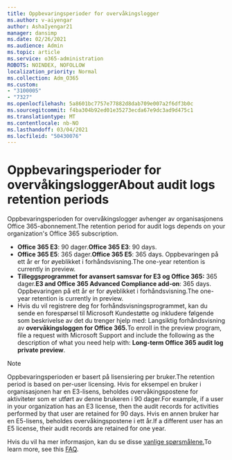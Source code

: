 ```yaml
---
title: Oppbevaringsperioder for overvåkingslogger
ms.author: v-aiyengar
author: AshaIyengar21
manager: dansimp
ms.date: 02/26/2021
ms.audience: Admin
ms.topic: article
ms.service: o365-administration
ROBOTS: NOINDEX, NOFOLLOW
localization_priority: Normal
ms.collection: Adm_O365
ms.custom:
- "3100005"
- "7327"
ms.openlocfilehash: 5a8601bc7757e77882d8dab709e007a2f6df3b0c
ms.sourcegitcommit: f4ba304b92ed01e35273ecda67e9dc3ad9d475c1
ms.translationtype: MT
ms.contentlocale: nb-NO
ms.lasthandoff: 03/04/2021
ms.locfileid: "50430076"
---
```

# <a name="about-audit-logs-retention-periods"></a><span data-ttu-id="f428a-102">Oppbevaringsperioder for overvåkingslogger</span><span class="sxs-lookup"><span data-stu-id="f428a-102">About audit logs retention periods</span></span>

<span data-ttu-id="f428a-103">Oppbevaringsperioden for overvåkingslogger avhenger av organisasjonens Office 365-abonnement.</span><span class="sxs-lookup"><span data-stu-id="f428a-103">The retention period for audit logs depends on your organization's Office 365 subscription.</span></span>

- <span data-ttu-id="f428a-104">**Office 365 E3**: 90 dager.</span><span class="sxs-lookup"><span data-stu-id="f428a-104">**Office 365 E3**: 90 days.</span></span>
- <span data-ttu-id="f428a-105">**Office 365 E5**: 365 dager.</span><span class="sxs-lookup"><span data-stu-id="f428a-105">**Office 365 E5**: 365 days.</span></span> <span data-ttu-id="f428a-106">Oppbevaringen på ett år er for øyeblikket i forhåndsvisning.</span><span class="sxs-lookup"><span data-stu-id="f428a-106">The one-year retention is currently in preview.</span></span>
- <span data-ttu-id="f428a-107">**Tilleggsprogrammet for avansert samsvar for E3 og Office 365:** 365 dager.</span><span class="sxs-lookup"><span data-stu-id="f428a-107">**E3 and Office 365 Advanced Compliance add-on**: 365 days.</span></span> <span data-ttu-id="f428a-108">Oppbevaringen på ett år er for øyeblikket i forhåndsvisning.</span><span class="sxs-lookup"><span data-stu-id="f428a-108">The one-year retention is currently in preview.</span></span>
- <span data-ttu-id="f428a-109">Hvis du vil registrere deg for forhåndsvisningsprogrammet, kan du sende en forespørsel til Microsoft Kundestøtte og inkludere følgende som beskrivelse av det du trenger hjelp med: Langsiktig forhåndsvisning av **overvåkingsloggen for Office 365.**</span><span class="sxs-lookup"><span data-stu-id="f428a-109">To enroll in the preview program, file a request with Microsoft Support and include the following as the description of what you need help with: **Long-term Office 365 audit log private preview**.</span></span>
> [!NOTE]
> <span data-ttu-id="f428a-110">Oppbevaringsperioden er basert på lisensiering per bruker.</span><span class="sxs-lookup"><span data-stu-id="f428a-110">The retention period is based on per-user licensing.</span></span> <span data-ttu-id="f428a-111">Hvis for eksempel en bruker i organisasjonen har en E3-lisens, beholdes overvåkingspostene for aktiviteter som er utført av denne brukeren i 90 dager.</span><span class="sxs-lookup"><span data-stu-id="f428a-111">For example, if a user in your organization has an E3 license, then the audit records for activities performed by that user are retained for 90 days.</span></span> <span data-ttu-id="f428a-112">Hvis en annen bruker har en E5-lisens, beholdes overvåkingspostene i ett år.</span><span class="sxs-lookup"><span data-stu-id="f428a-112">If a different user has an E5 license, their audit records are retained for one year.</span></span>

<span data-ttu-id="f428a-113">Hvis du vil ha mer informasjon, kan du se disse [vanlige spørsmålene.](https://go.microsoft.com/fwlink/?linkid=2115336)</span><span class="sxs-lookup"><span data-stu-id="f428a-113">To learn more, see this [FAQ](https://go.microsoft.com/fwlink/?linkid=2115336).</span></span>